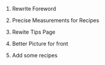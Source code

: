 1. Rewrite Foreword

2. Precise Measurements for Recipes

3. Rewite Tips Page 

4. Better Picture for front

5. Add some recipes
